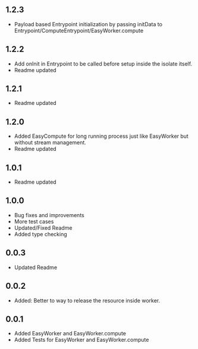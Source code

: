 ## 1.2.3

- Payload based Entrypoint initialization by passing initData to Entrypoint/ComputeEntrypoint/EasyWorker.compute

## 1.2.2

- Add onInit in Entrypoint to be called before setup inside the isolate itself.
- Readme updated

## 1.2.1

- Readme updated

## 1.2.0

- Added EasyCompute for long running process just like EasyWorker but without stream management.
- Readme updated

## 1.0.1

- Readme updated

## 1.0.0

- Bug fixes and improvements
- More test cases
- Updated/Fixed Readme
- Added type checking

## 0.0.3

- Updated Readme

## 0.0.2

- Added: Better to way to release the resource inside worker.

## 0.0.1

- Added EasyWorker and EasyWorker.compute
- Added Tests for EasyWorker and EasyWorker.compute
